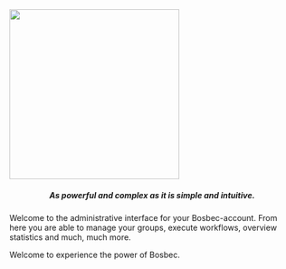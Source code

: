 <img src="http://bosbec.io/res/bosbec_navbar_logo_svg.svg" style="width:300px;" width="300px"/>

##### <center>As powerful and complex as it is simple and intuitive.</center>



Welcome to the administrative interface for your Bosbec-account.
From here you are able to manage your groups, execute workflows, overview statistics and much, much more.



Welcome to experience the power of Bosbec.
